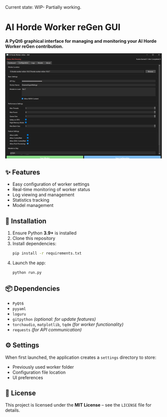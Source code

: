 Current state: WIP- Partially working.

# AI Horde Worker reGen GUI

**A PyQt6 graphical interface for managing and monitoring your AI Horde Worker reGen contribution.**

![Screenshot of the GUI](./Screenshot_2025-04-19_233243.png)

## ✨ Features

- Easy configuration of worker settings  
- Real-time monitoring of worker status  
- Log viewing and management  
- Statistics tracking  
- Model management  

## 🚀 Installation

1. Ensure Python **3.9+** is installed  
2. Clone this repository  
3. Install dependencies:  
   ```bash
   pip install -r requirements.txt
   ```
4. Launch the app:  
   ```bash
   python run.py
   ```

## 📦 Dependencies

- `PyQt6`  
- `pyyaml`  
- `loguru`  
- `gitpython` *(optional: for update features)*  
- `torchaudio`, `matplotlib`, `tqdm` *(for worker functionality)*  
- `requests` *(for API communication)*  

## ⚙️ Settings

When first launched, the application creates a `settings` directory to store:

- Previously used worker folder  
- Configuration file location  
- UI preferences  

## 📄 License

This project is licensed under the **MIT License** – see the `LICENSE` file for details.

